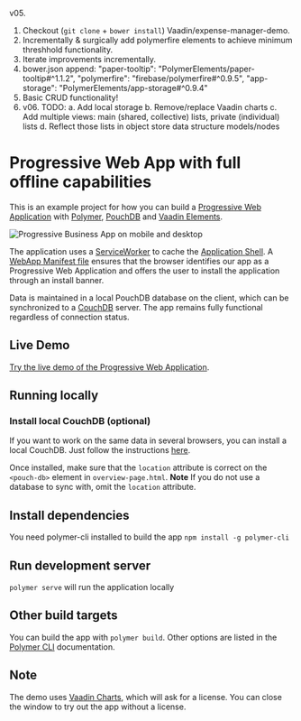v05.
1. Checkout (`git clone` + `bower install`) Vaadin/expense-manager-demo.
2. Incrementally & surgically add polymerfire elements to achieve minimum threshhold functionality.
3. Iterate improvements incrementally.
4. bower.json append:
	  "paper-tooltip": "PolymerElements/paper-tooltip#^1.1.2",
    "polymerfire": "firebase/polymerfire#^0.9.5",
    "app-storage": "PolymerElements/app-storage#^0.9.4"
5. Basic CRUD functionality!
6. v06. TODO:
   a. Add local storage
	 b. Remove/replace Vaadin charts
	 c. Add multiple views: main (shared, collective) lists, private (individual) lists
	 d. Reflect those lists in object store data structure models/nodes

# Progressive Web App with full offline capabilities

This is an example project for how you can build a [Progressive Web Application](https://infrequently.org/2015/06/progressive-apps-escaping-tabs-without-losing-our-soul/) with [Polymer](https://www.polymer-project.org/1.0/), [PouchDB](https://pouchdb.com/) and [Vaadin Elements](https://vaadin.com/elements).

![Progressive Business App on mobile and desktop](https://vaadin.com/documents/10187/11914215/demo-expense_manager/f254d03f-368c-4793-baa9-a46ad1ad6ea1?t=1452512389930)


The application uses a [ServiceWorker](https://github.com/slightlyoff/ServiceWorker/blob/master/explainer.md) to cache the [Application Shell](https://developers.google.com/web/updates/2015/11/app-shell?hl=en). A [WebApp Manifest file](https://developer.mozilla.org/en-US/docs/Web/Manifest) ensures that the browser identifies our app as a Progressive Web Application and offers the user to install the application through an install banner.

Data is maintained in a local PouchDB database on the client, which can be synchronized to a [CouchDB](http://couchdb.apache.org/) server. The app remains fully functional regardless of connection status.

## Live Demo
[Try the live demo of the Progressive Web Application](http://demo.vaadin.com/expense-manager).

## Running locally

### Install local CouchDB (optional)
If you want to work on the same data in several browsers, you can install a local CouchDB. Just follow the instructions [here](https://pouchdb.com/guides/setup-couchdb.html).

Once installed, make sure that the `location` attribute is correct on the `<pouch-db>` element in `overview-page.html`. **Note** If you do not use a database to sync with, omit the `location` attribute.

## Install dependencies
You need polymer-cli installed to build the app `npm install -g polymer-cli`

## Run development server
`polymer serve` will run the application locally

## Other build targets
You can build the app with `polymer build`. Other options are listed in the [Polymer CLI](https://www.polymer-project.org/1.0/docs/tools/polymer-cli) documentation.


## Note
The demo uses [Vaadin Charts](https://vaadin.com/charts), which will ask for a license. You can close the window to try out the app without a license.
